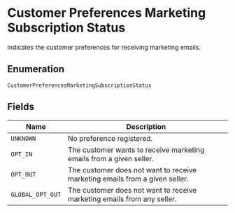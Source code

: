 
# Customer Preferences Marketing Subscription Status

Indicates the customer preferences for receiving marketing emails.

## Enumeration

`CustomerPreferencesMarketingSubscriptionStatus`

## Fields

| Name | Description |
|  --- | --- |
| `UNKNOWN` | No preference registered. |
| `OPT_IN` | The customer wants to receive marketing emails from a given seller. |
| `OPT_OUT` | The customer does not want to receive marketing emails from a given seller. |
| `GLOBAL_OPT_OUT` | The customer does not want to receive marketing emails from any seller. |

